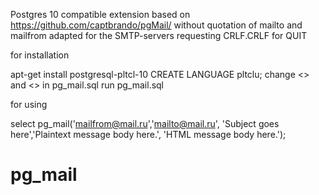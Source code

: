 Postgres 10 compatible extension
based on
https://github.com/captbrando/pgMail/
without quotation of mailto and mailfrom
adapted for the SMTP-servers requesting  CRLF.CRLF for QUIT

for installation 

apt-get install postgresql-pltcl-10
CREATE LANGUAGE pltclu;
change <<yourdatabaseaddress>> and <<yourmailserver>> in pg_mail.sql
run pg_mail.sql

for using

select pg_mail('<mailfrom@mail.ru>','<mailto@mail.ru>',
 'Subject goes here','Plaintext message body here.', 'HTML message body here.');
# pg_mail
